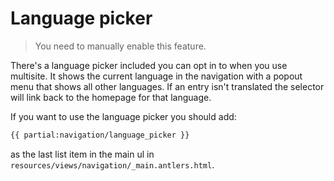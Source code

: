 # Language picker

> You need to manually enable this feature.

There's a language picker included you can opt in to when you use multisite. It shows the current language in the navigation with a popout menu that shows all other languages. If an entry isn't translated the selector will link back to the homepage for that language.

If you want to use the language picker you should add:

```html
{{ partial:navigation/language_picker }}
```
as the last list item in the main ul in `resources/views/navigation/_main.antlers.html`.

